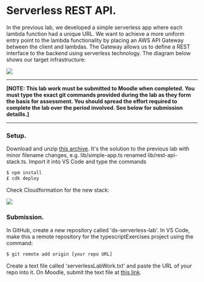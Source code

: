 # Serverless REST API.

In the previous lab, we developed a simple serverless app where each lambda function had a unique URL. 
We want to achieve a more uniform entry point to the lambda functionality by placing an AWS API Gateway between the client and lambdas. The Gateway allows us to define a REST interface to the backend using serverless technology. The diagram below shows our target infrastructure:

![][threetier]

-------------------------

__[NOTE: This lab work must be submitted to Moodle when completed. You must type the exact git commands provided during the lab as they form the basis for assessment. You should spread the effort required to complete the lab over the period involved. See below for submission detaills.]__

-----------------------------

### Setup.

Download and unzip [this archive][start]. It's the solution to the previous lab with minor filename changes, e.g. lib/simple-app.ts renamed lib/rest-api-stack.ts. Import it into VS Code and type the commands
~~~bash
$ npm install
£ cdk deploy
~~~
Check Cloudformation for the new stack:

![][stack]

### Submission.

In GitHub, create a new repository called 'ds-serverless-lab'. In VS Code, make this a remote repository for the typescriptExercises project using the command:
~~~bash
$ git remote add origin [your repo URL]
~~~

Create a text file called 'serverlessLabWork.txt' and paste the URL of your repo into it. On Moodle, submit the text file at [this link][submit].


[start]: ./archive/start.zip
[stack]: ./img/stack.png
[threetier]: ./img/threetier.png
[submit]: https://moodle.wit.ie/course/view.php?id=199949&section=1
